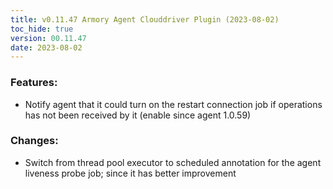 ```yaml
---
title: v0.11.47 Armory Agent Clouddriver Plugin (2023-08-02)
toc_hide: true
version: 00.11.47
date: 2023-08-02
---
```


### Features: 
- Notify agent that it could turn on the restart connection job if operations has not been received by it (enable since agent 1.0.59)
### Changes: 
- Switch from thread pool executor to scheduled annotation for the agent liveness probe job; since it has better improvement
